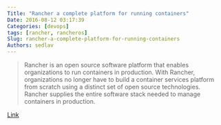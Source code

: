 ```yaml
---
Title: "Rancher a complete platform for running containers"
Date: 2016-08-12 03:17:39
Categories: [devops]
tags: [rancher, rancheros]
Slug: rancher-a-complete-platform-for-running-containers
Authors: sedlav
---
```


> Rancher is an open source software platform that enables organizations to run containers in production. With Rancher, organizations no longer have to build a container services platform from scratch using a distinct set of open source technologies. Rancher supplies the entire software stack needed to manage containers in production.

[Link](http://rancher.com/)
